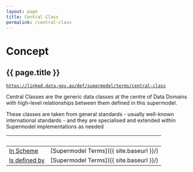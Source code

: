 ```yaml
---
layout: page
title: Central Class
permalink: /central-class
---
```

# Concept

## {{ page.title }}

[`https://linked.data.gov.au/def/supermodel/terms/central-class`](https://linked.data.gov.au/def/supermodel/terms/central-class)

Central Classes are the generic data classes at the centre of Data Domains with high-level relationships between them defined in this supermodel.

These classes are taken from general standards - usually well-known international standards - and they are specialised and extended within Supermodel implementations as needed

&nbsp; | &nbsp; 
--- | ---
[In Scheme](https://www.w3.org/2009/08/skos-reference/skos.html#inScheme) | [Supermodel Terms]({{ site.baseurl }}/)
[Is defined by](https://www.w3.org/TR/rdf-schema/#h4_ch_isdefinedby) | [Supermodel Terms]({{ site.baseurl }}/)
